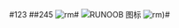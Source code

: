 #123
##245
![rm](./images/02.png)#
![RUNOOB 图标](http://static.runoob.com/images/runoob-logo.png "RUNOOB")
![rm](./images/02.png"RUNOOB"))#